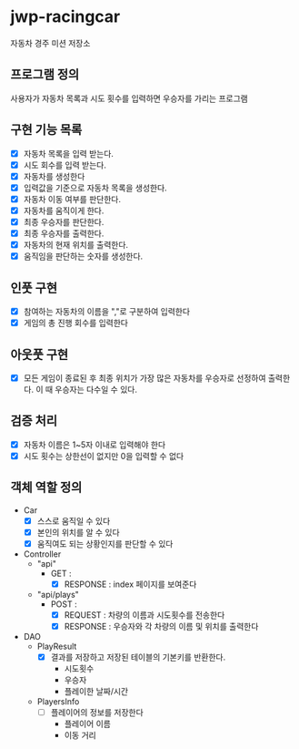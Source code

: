 # jwp-racingcar

자동차 경주 미션 저장소

## 프로그램 정의

사용자가 자동차 목록과 시도 횟수를 입력하면 우승자를 가리는 프로그램

## 구현 기능 목록
- [x] 자동차 목록을 입력 받는다.
- [x] 시도 회수를 입력 받는다.
- [x] 자동차를 생성한다
- [x] 입력값을 기준으로 자동차 목록을 생성한다.
- [x] 자동차 이동 여부를 판단한다.
- [x] 자동차를 움직이게 한다.
- [x] 최종 우승자를 판단한다.
- [x] 최종 우승자를 출력한다.
- [x] 자동차의 현재 위치를 출력한다.
- [x] 움직임을 판단하는 숫자를 생성한다.

## 인풋 구현
- [x] 참여하는 자동차의 이름을 ","로 구분하여 입력한다
- [x] 게임의 총 진행 회수를 입력한다

## 아웃풋 구현
- [x] 모든 게임이 종료된 후 최종 위치가 가장 많은 자동차를 우승자로 선정하여 출력한다. 이 때 우승자는 다수일 수 있다.

## 검증 처리
- [x] 자동차 이름은 1~5자 이내로 입력해야 한다
- [x] 시도 횟수는 상한선이 없지만 0을 입력할 수 없다

## 객체 역할 정의

- Car
    - [x] 스스로 움직일 수 있다
    - [x] 본인의 위치를 알 수 있다
    - [x] 움직여도 되는 상황인지를 판단할 수 있다
- Controller
  - "api"
    - GET :
      - [x] RESPONSE : index 페이지를 보여준다
  - "api/plays"
    - POST : 
      - [x] REQUEST : 차량의 이름과 시도횟수를 전송한다
      - [x] RESPONSE : 우승자와 각 차량의 이름 및 위치를 출력한다
- DAO
  - PlayResult
    - [x] 결과를 저장하고 저장된 테이블의 기본키를 반환한다.
      - 시도횟수
      - 우승자
      - 플레이한 날짜/시간
  - PlayersInfo
    - [ ] 플레이어의 정보를 저장한다
      - 플레이어 이름
      - 이동 거리

